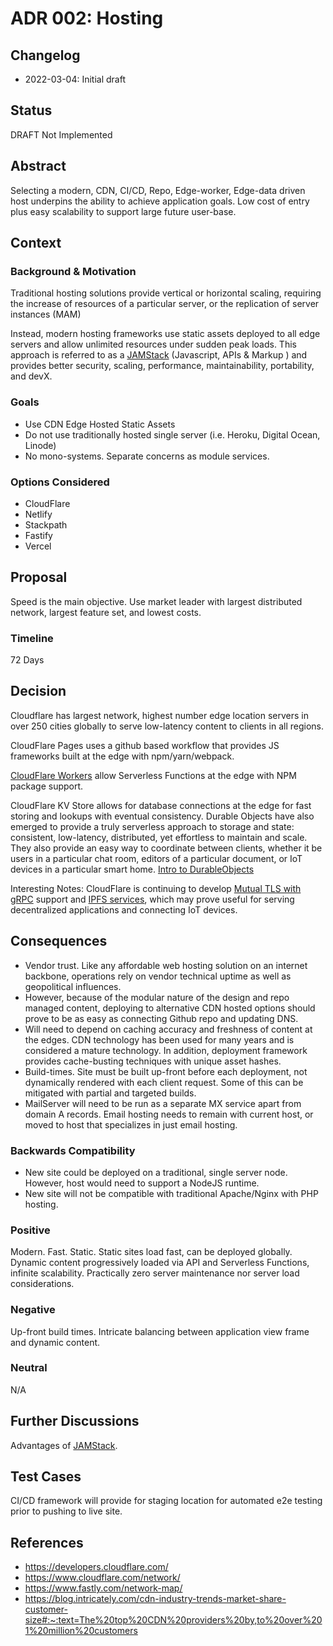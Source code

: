 # ADR 002: Hosting

## Changelog
* 2022-03-04: Initial draft

## Status
DRAFT Not Implemented

## Abstract
Selecting a modern, CDN, CI/CD, Repo, Edge-worker, Edge-data driven host underpins the ability to achieve application goals. Low cost of entry plus easy scalability to support large future user-base.

## Context

### Background & Motivation
Traditional hosting solutions provide vertical or horizontal scaling, requiring the increase of resources of a particular server, or the replication of server instances (MAM)

Instead, modern hosting frameworks use static assets deployed to all edge servers and allow unlimited resources under sudden peak loads. This approach is referred to as a [JAMStack](https://jamstack.org/why-jamstack/) (Javascript, APIs & Markup ) and provides better security, scaling, performance, maintainability, portability, and devX. 

### Goals
* Use CDN Edge Hosted Static Assets
* Do not use traditionally hosted single server (i.e. Heroku, Digital Ocean, Linode)
* No mono-systems. Separate concerns as module services.

### Options Considered
* CloudFlare
* Netlify
* Stackpath
* Fastify
* Vercel

## Proposal 
Speed is the main objective. Use market leader with largest distributed network, largest feature set, and lowest costs.

### Timeline
72 Days

## Decision
Cloudflare has largest network, highest number edge location servers in over 250 cities globally to serve low-latency content to clients in all regions.

CloudFlare Pages uses a github based workflow that provides JS frameworks built at the edge with npm/yarn/webpack.

[CloudFlare Workers](https://developers.cloudflare.com/workers/) allow Serverless Functions at the edge with NPM package support.

CloudFlare KV Store allows for database connections at the edge for fast storing and lookups with eventual consistency. Durable Objects have also emerged to provide a truly serverless approach to storage and state: consistent, low-latency, distributed, yet effortless to maintain and scale. They also provide an easy way to coordinate between clients, whether it be users in a particular chat room, editors of a particular document, or IoT devices in a particular smart home. [Intro to DurableObjects](https://blog.cloudflare.com/introducing-workers-durable-objects/)

Interesting Notes: CloudFlare is continuing to develop [Mutual TLS with gRPC](https://developers.cloudflare.com/api-shield/products/mtls/) support and [IPFS services](https://developers.cloudflare.com/distributed-web/ipfs-gateway/), which may prove useful for serving decentralized applications and connecting IoT devices.

## Consequences
* Vendor trust. Like any affordable web hosting solution on an internet backbone, operations rely on vendor technical uptime as well as geopolitical influences.
* However, because of the modular nature of the design and repo managed content, deploying to alternative CDN hosted options should prove to be as easy as connecting Github repo and updating DNS.
* Will need to depend on caching accuracy and freshness of content at the edges. CDN technology has been used for many years and is considered a mature technology. In addition, deployment framework provides cache-busting techniques with unique asset hashes.
* Build-times. Site must be built up-front before each deployment, not dynamically rendered with each client request. Some of this can be mitigated with partial and targeted builds.
* MailServer will need to be run as a separate MX service apart from domain A records. Email hosting needs to remain with current host, or moved to host that specializes in just email hosting.

### Backwards Compatibility
* New site could be deployed on a traditional, single server node. However, host would need to support a NodeJS runtime.
* New site will not be compatible with traditional Apache/Nginx with PHP hosting.

### Positive
Modern. Fast. Static. Static sites load fast, can be deployed globally. Dynamic content progressively loaded via API and Serverless Functions, infinite scalability. Practically zero server maintenance nor server load considerations.

### Negative
Up-front build times. Intricate balancing between application view frame and dynamic content. 

### Neutral
N/A

## Further Discussions
Advantages of [JAMStack](https://jamstack.org/).

## Test Cases
CI/CD framework will provide for staging location for automated e2e testing prior to pushing to live site.

## References
* https://developers.cloudflare.com/
* https://www.cloudflare.com/network/
* https://www.fastly.com/network-map/
* https://blog.intricately.com/cdn-industry-trends-market-share-customer-size#:~:text=The%20top%20CDN%20providers%20by,to%20over%201%20million%20customers
